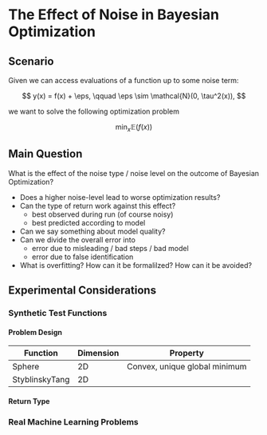 # The Effect of Noise in Bayesian Optimization 


## Scenario 

Given we can access evaluations of a function up to some noise term: 

$$
	y(x) = f(x) + \eps, \qquad \eps \sim \mathcal{N}(0, \tau^2(x)), 
$$

we want to solve the following optimization problem 

$$
	\min_x \mathbb{E}(f(x))
$$


## Main Question 

What is the effect of the noise type / noise level on the outcome of Bayesian Optimization? 

* Does a higher noise-level lead to worse optimization results? 
* Can the type of return work against this effect? 
	* best observed during run (of course noisy)
	* best predicted according to model  
* Can we say something about model quality? 
* Can we divide the overall error into
	* error due to misleading / bad steps / bad model
	* error due to false identification
* What is overfitting? How can it be formalilzed? How can it be avoided? 

## Experimental Considerations



### Synthetic Test Functions 


#### Problem Design 

| Function | Dimension | Property | 
|---|---|---|
| Sphere  | 2D  | Convex, unique global minimum |   
| StyblinskyTang  | 2D |   |   


#### Return Type 


#### 


### Real Machine Learning Problems 